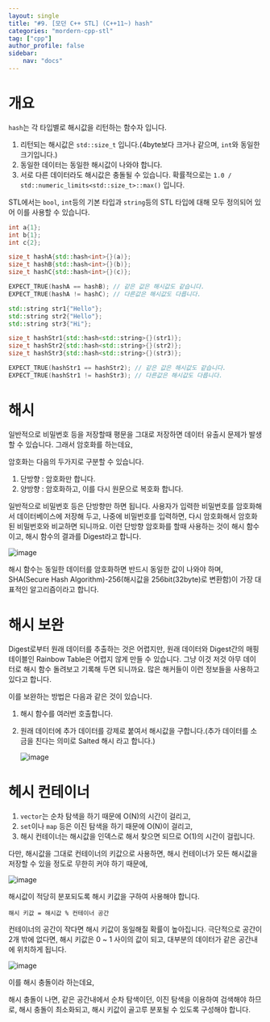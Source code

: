 ```yaml
---
layout: single
title: "#9. [모던 C++ STL] (C++11~) hash"
categories: "mordern-cpp-stl"
tag: ["cpp"]
author_profile: false
sidebar: 
    nav: "docs"
---
```


# 개요

`hash`는 각 타입별로 해시값을 리턴하는 함수자 입니다.

1. 리턴되는 해시값은 `std::size_t` 입니다.(4byte보다 크거나 같으며, `int`와 동일한 크기입니다.)
2. 동일한 데이터는 동일한 해시값이 나와야 합니다.
3. 서로 다른 데이터라도 해시값은 충돌될 수 있습니다. 확률적으로는 `1.0 / std::numeric_limits<std::size_t>::max()` 입니다.

STL에서는 `bool`, `int`등의 기본 타입과 `string`등의 STL 타입에 대해 모두 정의되어 있어 이를 사용할 수 있습니다.


```cpp
int a{1};
int b{1};
int c{2};

size_t hashA{std::hash<int>{}(a)};
size_t hashB{std::hash<int>{}(b)};
size_t hashC{std::hash<int>{}(c)};

EXPECT_TRUE(hashA == hashB); // 같은 값은 해시값도 같습니다.
EXPECT_TRUE(hashA != hashC); // 다른값은 해시값도 다릅니다.

std::string str1{"Hello"};
std::string str2{"Hello"};
std::string str3{"Hi"};

size_t hashStr1{std::hash<std::string>{}(str1)};
size_t hashStr2{std::hash<std::string>{}(str2)};
size_t hashStr3{std::hash<std::string>{}(str3)};

EXPECT_TRUE(hashStr1 == hashStr2); // 같은 값은 해시값도 같습니다.
EXPECT_TRUE(hashStr1 != hashStr3); // 다른값은 해시값도 다릅니다.
```

# 해시

일반적으로 비밀번호 등을 저장할때 평문을 그대로 저장하면 데이터 유출시 문제가 발생할 수 있습니다. 그래서 암호화를 하는데요,

암호화는 다음의 두가지로 구분할 수 있습니다.

1. 단방향 : 암호화만 합니다.
2. 양방향 : 암호화하고, 이를 다시 원문으로 복호화 합니다.

일반적으로 비밀번호 등은 단방향만 하면 됩니다. 사용자가 입력한 비밀번호를 암호화해서 데이터베이스에 저장해 두고, 나중에 비밀번호를 입력하면, 다시 암호화해서 암호화된 비밀번호와 비교하면 되니까요. 이런 단방향 암호화를 할때 사용하는 것이 해시 함수이고, 해시 함수의 결과를 Digest라고 합니다.

![image](https://github.com/tango1202/tango1202.github.io/assets/133472501/9c8cda51-00ac-46c0-820c-3e2813a4e9a8)

해시 함수는 동일한 데이터를 암호화하면 반드시 동일한 값이 나와야 하며, SHA(Secure Hash Algorithm)-256(해시값을 256bit(32byte)로 변환함)이 가장 대표적인 알고리즘이라고 합니다.

# 해시 보완

Digest로부터 원래 데이터를 추출하는 것은 어렵지만, 원래 데이터와 Digest간의 매핑 테이블인 Rainbow Table은 어렵지 않게 만들 수 있습니다. 그냥 이것 저것 아무 데이터로 해시 함수 돌려보고 기록해 두면 되니까요. 많은 해커들이 이런 정보들을 사용하고 있다고 합니다.

이를 보완하는 방법은 다음과 같은 것이 있습니다.

1. 해시 함수를 여러번 호출합니다.

2. 원래 데이터에 추가 데이터를 강제로 붙여서 해시값을 구합니다.(추가 데이터를 소금을 친다는 의미로 Salted 해시 라고 합니다.)

    ![image](https://github.com/tango1202/tango1202.github.io/assets/133472501/67694d12-fbb2-4edc-a8b1-ff1cb142092f)

# 헤시 컨테이너

1. `vector`는 순차 탐색을 하기 때문에 O(N)의 시간이 걸리고,
2. `set`이나 `map` 등은 이진 탐색을 하기 때문에 O(N)이 걸리고,
3. 해시 컨테이너는 해시값을 인덱스로 해서 찾으면 되므로 O(1)의 시간이 걸립니다. 

다만, 해시값을 그대로 컨테이너의 키값으로 사용하면, 해시 컨테이너가 모든 해시값을 저장할 수 있을 정도로 무한히 커야 하기 때문에, 

![image](https://github.com/tango1202/tango1202.github.io/assets/133472501/284fcae0-8cc4-4ee9-b85c-fdd5d8a0ac82)

해시값이 적당히 분포되도록 해시 키값을 구하여 사용해야 합니다.

```
해시 키값 = 해시값 % 컨테이너 공간
```

컨테이너의 공간이 작다면 해시 키값이 동일해질 확률이 높아집니다. 극단적으로 공간이 2개 밖에 없다면, 해시 키값은 0 ~ 1 사이의 값이 되고, 대부분의 데이터가 같은 공간내에 위치하게 됩니다.

![image](https://github.com/tango1202/tango1202.github.io/assets/133472501/c9de3147-81a6-439b-b9bc-ea6411f5e316)

 이를 해시 충돌이라 하는데요,

해시 충돌이 나면, 같은 공간내에서 순차 탐색이던, 이진 탐색을 이용하여 검색해야 하므로, 해시 충돌이 최소화되고, 해시 키값이 골고루 분포될 수 있도록 구성해야 합니다.